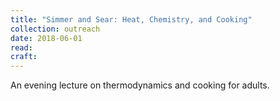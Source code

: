 ```yaml
---
title: "Simmer and Sear: Heat, Chemistry, and Cooking"
collection: outreach
date: 2018-06-01
read:
craft:
---
```


An evening lecture on thermodynamics and cooking for adults.
